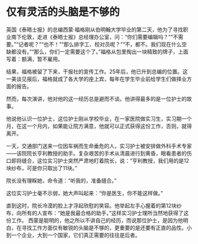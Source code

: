 # 仅有灵活的头脑是不够的

英国《泰晤士报》的总编西蒙·福格刚从伯明翰大学毕业的第二天，他为了寻找职业南下伦敦，走进《泰晤士报》总经理办公室，问：“你们需要编辑吗？”“不需要。”“记者呢？”“也不！”“那么排字工、校对员呢？”“不，都不。我们现在什么空缺都没有。”“那么，你们一定需要这个了。”福格从包里掏出一块精致的牌子，上面写着：额满，暂不雇用。 

结果，福格被留了下来，干报社的宣传工作。25年后，他已升到总编的位置。这一美谈见报后，福格就成了各大学的座上宾，每年在学生毕业前给学生们做择业方面的报告。 

然而，每次演讲，他对他的这一经历总是避而不谈。他讲得最多的是一位护士的故事。 

他说他认识一位护士，这位护士刚从学校毕业，在一家医院做实习生，实习期一个月，在这一个月内，如果能让院方满意，他就可以正式获得这份工作，否则，就得离开。 

一天，交通部门送来一位因车祸而生命垂危的人，实习护士被安排做外科手术专家——该院院长亨利教授的助手。复杂艰苦的手术从清晨进行到黄昏，眼看患者的伤口即将缝合，这位实习护士突然严肃地盯着院长，说：“亨利教授，我们用的是12块纱布，可是你只取出了11块。” 

院长没有理睬她，命令道：“听我的，准备缝合。” 

这位实习护士毫不示弱，她大声叫起来：“你是医生，你不能这样做。” 

直到这时，院长冷漠的脸上才浮起欣慰的笑容。他举起左手心握着的第12块纱布，向所有的人宣布：“她是我最合格的助手。”这样实习护士理所当然地获得了这份工作。 
西蒙是聪明的，他之所以不讲自己的经历，而说那位护士，是因为他明白，在寻找工作方面仅有敏锐的头脑是不够的，更重要的是还要有正直的品性。小到一个企业，大到一个国家，它们真正需要的往往是后者。
 